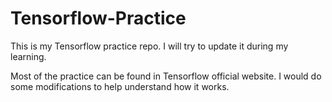 # Tensorflow-Practice
This is my Tensorflow practice repo. I will try to update it during my learning.

Most of the practice can be found in Tensorflow official website. I would do some modifications to help understand how it works.
